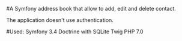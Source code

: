 #A Symfony address book that allow to add, edit and delete contact.

The application doesn't use authentication.

#Used: 
    Symfony 3.4
    Doctrine with SQLite
    Twig
    PHP 7.0
